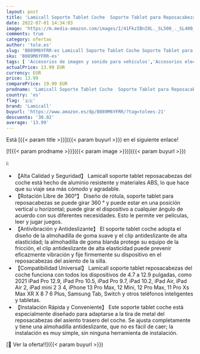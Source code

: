 ```yaml
---
layout: post
title: 'Lamicall Soporte Tablet Coche  Soporte Tablet para Reposacabezas - Universal Soporte Ajustable para 4.7"~13" Tablets para 2021 iPad Pro 9.7  10.5  12.9  Air Mini 2 3 4  iPhone  Otras Tablets - Rojo'
date: 2022-07-01 14:34:03
image: 'https://m.media-amazon.com/images/I/41FkzIBnI8L._SL500_._SL400_.jpg'
comments: true
category: ofertas
author: 'tole.es'
slug: 'B089M6YFRR-es Lamicall Soporte Tablet Coche Soporte Tablet para...'
sku: 'B089M6YFRR-es'
tags: [ 'Accesorios de imagen y sonido para vehículos','Accesorios electrónicos para vehículos','Electrónica','Electrónica para vehículos','Soportes de tablet para el reposacabezas del vehículo','ipad','iphone','lamicall','🇪🇸', ]
actualPrice: 13.99 EUR
currency: EUR
price: 13.99
comparePrice: 19.99 EUR
prodname: 'Lamicall Soporte Tablet Coche  Soporte Tablet para Reposacabezas - Universal Soporte Ajustable para 4.7"~13" Tablets para 2021 iPad Pro 9.7  10.5  12.9  Air Mini 2 3 4  iPhone  Otras Tablets - Rojo'
country: 'es'
flag: '🇪🇸'
brand: 'Lamicall'
buyurl: 'https://www.amazon.es/dp/B089M6YFRR/?tag=tolees-21'
descuento: '30.02'
average: '13.99'
---
```


Está [{{< param title >}}]({{< param buyurl >}}) en el siguiente enlace!

[![{{< param prodname >}}]({{< param image >}})]({{< param buyurl >}})

ℹ️:

- 【Alta Calidad y Seguridad】 Lamicall soporte tablet reposacabezas del coche está hecho de aluminio resistente y materiales ABS, lo que hace que su viaje sea más cómodo y agradable.
- 【Rotación Libre de 360°】 Diseño de rótula, soporte tablet para reposacabezas se puede girar 360 ° y puede estar en una posición vertical u horizontal; puede girar el dispositivo a cualquier ángulo de acuerdo con sus diferentes necesidades. Esto le permite ver películas, leer y jugar juegos.
- 【Antivibración y Antideslizante】 El soporte tablet coche adopta el diseño de la almohadilla de goma suave y el clip antideslizante de alta elasticidad; la almohadilla de goma blanda protege su equipo de la fricción, el clip antideslizante de alta elasticidad puede prevenir eficazmente vibración y fije firmemente su dispositivo en el reposacabezas del asiento de la silla.
- 【Compatibilidad Universal】 Lamicall soporte tablet reposacabezas del coche funciona con todos los dispositivos de 4.7 a 12.9 pulgadas, como 2021 iPad Pro 12.9, iPad Pro 10.5, iPad Pro 9.7, iPad 10.2, iPad Air, iPad Air 2, iPad mini 2 3 4, iPhone 13 Pro Max, 12 Mini, 12 Pro Max, 11 Pro Xs Max XR X 8 7 6 Plus, Samsung Tab, Switch y otros teléfonos inteligentes y tabletas.
- 【Instalación Rápida y Conveniente】 Este soporte tablet coche está especialmente diseñado para adaptarse a la tira de metal del reposacabezas del asiento trasero del coche. Se ajusta completamente y tiene una almohadilla antideslizante, que no es fácil de caer; la instalación es muy simple, sin ninguna herramienta de instalación.

[🛒 Ver la oferta!!]({{< param buyurl >}})
